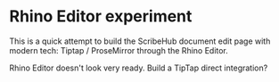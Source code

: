 # Rhino Editor experiment

This is a quick attempt to build the ScribeHub document edit page with modern tech: Tiptap / ProseMirror through the Rhino Editor.

Rhino Editor doesn't look very ready. Build a TipTap direct integration?
